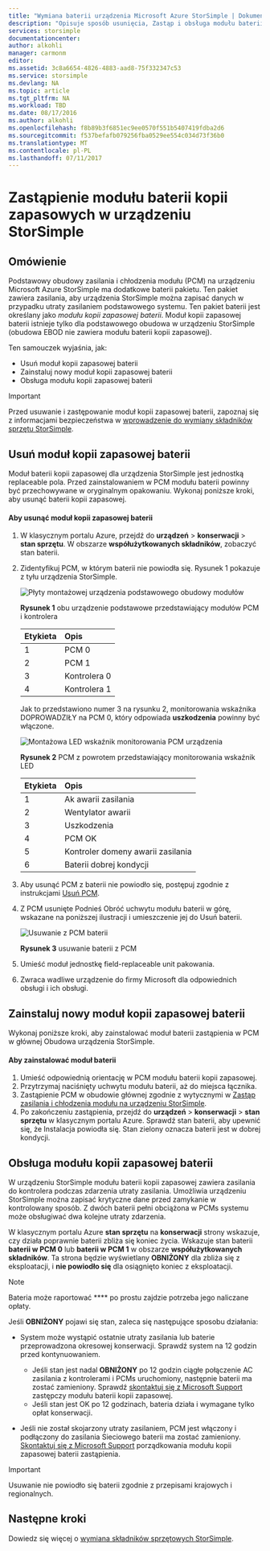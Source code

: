 ```yaml
---
title: "Wymiana baterii urządzenia Microsoft Azure StorSimple | Dokumentacja firmy Microsoft"
description: "Opisuje sposób usunięcia, Zastąp i obsługa modułu baterii kopii zapasowych w urządzeniu StorSimple."
services: storsimple
documentationcenter: 
author: alkohli
manager: carmonm
editor: 
ms.assetid: 3c8a6654-4826-4883-aad8-75f332347c53
ms.service: storsimple
ms.devlang: NA
ms.topic: article
ms.tgt_pltfrm: NA
ms.workload: TBD
ms.date: 08/17/2016
ms.author: alkohli
ms.openlocfilehash: f8b89b3f6851ec9ee0570f551b5407419fdba2d6
ms.sourcegitcommit: f537befafb079256fba0529ee554c034d73f36b0
ms.translationtype: MT
ms.contentlocale: pl-PL
ms.lasthandoff: 07/11/2017
---
```

# <a name="replace-the-backup-battery-module-on-your-storsimple-device"></a>Zastąpienie modułu baterii kopii zapasowych w urządzeniu StorSimple
## <a name="overview"></a>Omówienie
Podstawowy obudowy zasilania i chłodzenia modułu (PCM) na urządzeniu Microsoft Azure StorSimple ma dodatkowe baterii pakietu. Ten pakiet zawiera zasilania, aby urządzenia StorSimple można zapisać danych w przypadku utraty zasilaniem podstawowego systemu. Ten pakiet baterii jest określany jako *modułu kopii zapasowej baterii*. Moduł kopii zapasowej baterii istnieje tylko dla podstawowego obudowa w urządzeniu StorSimple (obudowa EBOD nie zawiera modułu baterii kopii zapasowej). 

Ten samouczek wyjaśnia, jak:

* Usuń moduł kopii zapasowej baterii 
* Zainstaluj nowy moduł kopii zapasowej baterii
* Obsługa modułu kopii zapasowej baterii

> [!IMPORTANT]
> Przed usuwanie i zastępowanie moduł kopii zapasowej baterii, zapoznaj się z informacjami bezpieczeństwa w [wprowadzenie do wymiany składników sprzętu StorSimple](storsimple-hardware-component-replacement.md).
> 
> 

## <a name="remove-the-backup-battery-module"></a>Usuń moduł kopii zapasowej baterii
Moduł baterii kopii zapasowej dla urządzenia StorSimple jest jednostką replaceable pola. Przed zainstalowaniem w PCM modułu baterii powinny być przechowywane w oryginalnym opakowaniu. Wykonaj poniższe kroki, aby usunąć baterii kopii zapasowej.

#### <a name="to-remove-the-backup-battery-module"></a>Aby usunąć moduł kopii zapasowej baterii
1. W klasycznym portalu Azure, przejdź do **urządzeń** > **konserwacji** > **stan sprzętu**. W obszarze **współużytkowanych składników**, zobaczyć stan baterii.
2. Zidentyfikuj PCM, w którym baterii nie powiodła się. Rysunek 1 pokazuje z tyłu urządzenia StorSimple.
   
    ![Płyty montażowej urządzenia podstawowego obudowy modułów](./media/storsimple-battery-replacement/IC740994.png)
   
    **Rysunek 1** obu urządzenie podstawowe przedstawiający modułów PCM i kontrolera
   
   | Etykieta | Opis |
   |:--- |:--- |
   | 1 |PCM 0 |
   | 2 |PCM 1 |
   | 3 |Kontrolera 0 |
   | 4 |Kontrolera 1 |
   
    Jak to przedstawiono numer 3 na rysunku 2, monitorowania wskaźnika DOPROWADZIŁY na PCM 0, który odpowiada **uszkodzenia** powinny być włączone.
   
    ![Montażowa LED wskaźnik monitorowania PCM urządzenia](./media/storsimple-battery-replacement/IC740992.png)
   
    **Rysunek 2** PCM z powrotem przedstawiający monitorowania wskaźnik LED
   
   | Etykieta | Opis |
   |:--- |:--- |
   | 1 |Ak awarii zasilania |
   | 2 |Wentylator awarii |
   | 3 |Uszkodzenia |
   | 4 |PCM OK |
   | 5 |Kontroler domeny awarii zasilania |
   | 6 |Baterii dobrej kondycji |
3. Aby usunąć PCM z baterii nie powiodło się, postępuj zgodnie z instrukcjami [Usuń PCM](storsimple-power-cooling-module-replacement.md#remove-a-pcm).
4. Z PCM usunięte Podnieś Obróć uchwytu modułu baterii w górę, wskazane na poniższej ilustracji i umieszczenie jej do Usuń baterii.
   
    ![Usuwanie z PCM baterii](./media/storsimple-battery-replacement/IC741019.png)
   
    **Rysunek 3** usuwanie baterii z PCM
5. Umieść moduł jednostkę field-replaceable unit pakowania.
6. Zwraca wadliwe urządzenie do firmy Microsoft dla odpowiednich obsługi i ich obsługi.

## <a name="install-a-new-backup-battery-module"></a>Zainstaluj nowy moduł kopii zapasowej baterii
Wykonaj poniższe kroki, aby zainstalować moduł baterii zastąpienia w PCM w głównej Obudowa urządzenia StorSimple.

#### <a name="to-install-the-battery-module"></a>Aby zainstalować moduł baterii
1. Umieść odpowiednią orientację w PCM modułu baterii kopii zapasowej.
2. Przytrzymaj naciśnięty uchwytu modułu baterii, aż do miejsca łącznika.
3. Zastąpienie PCM w obudowie głównej zgodnie z wytycznymi w [Zastąp zasilania i chłodzenia modułu na urządzeniu StorSimple](storsimple-power-cooling-module-replacement.md).
4. Po zakończeniu zastąpienia, przejdź do **urządzeń** > **konserwacji** > **stan sprzętu** w klasycznym portalu Azure. Sprawdź stan baterii, aby upewnić się, że Instalacja powiodła się. Stan zielony oznacza baterii jest w dobrej kondycji.

## <a name="maintain-the-backup-battery-module"></a>Obsługa modułu kopii zapasowej baterii
W urządzeniu StorSimple modułu baterii kopii zapasowej zawiera zasilania do kontrolera podczas zdarzenia utraty zasilania. Umożliwia urządzeniu StorSimple można zapisać krytyczne dane przed zamykanie w kontrolowany sposób. Z dwóch baterii pełni obciążona w PCMs systemu może obsługiwać dwa kolejne utraty zdarzenia.

W klasycznym portalu Azure **stan sprzętu** na **konserwacji** strony wskazuje, czy działa poprawnie baterii zbliża się koniec życia. Wskazuje stan baterii **baterii w PCM 0** lub **baterii w PCM 1** w obszarze **współużytkowanych składników**. Ta strona będzie wyświetlany **OBNIŻONY** dla zbliża się z eksploatacji, i **nie powiodło się** dla osiągnięto koniec z eksploatacji. 

> [!NOTE]
> Bateria może raportować **** po prostu zajdzie potrzeba jego naliczane opłaty.
> 
> 

Jeśli **OBNIŻONY** pojawi się stan, zaleca się następujące sposobu działania:

* System może wystąpić ostatnie utraty zasilania lub baterie przeprowadzona okresowej konserwacji. Sprawdź system na 12 godzin przed kontynuowaniem.
  
  * Jeśli stan jest nadal **OBNIŻONY** po 12 godzin ciągłe połączenie AC zasilania z kontrolerami i PCMs uruchomiony, następnie baterii ma zostać zamieniony. Sprawdź [skontaktuj się z Microsoft Support](storsimple-contact-microsoft-support.md) zastępczy modułu baterii kopii zapasowej.
  * Jeśli stan jest OK po 12 godzinach, bateria działa i wymagane tylko opłat konserwacji.
* Jeśli nie został skojarzony utraty zasilaniem, PCM jest włączony i podłączony do zasilania Sieciowego baterii ma zostać zamieniony. [Skontaktuj się z Microsoft Support](storsimple-contact-microsoft-support.md) porządkowania modułu kopii zapasowej baterii zastąpienia.

> [!IMPORTANT]
> Usuwanie nie powiodło się baterii zgodnie z przepisami krajowych i regionalnych. 
> 
> 

## <a name="next-steps"></a>Następne kroki
Dowiedz się więcej o [wymiana składników sprzętowych StorSimple](storsimple-hardware-component-replacement.md).

